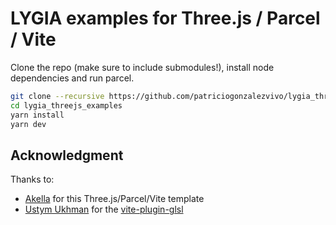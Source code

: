 # LYGIA examples for Three.js / Parcel / Vite

Clone the repo (make sure to include submodules!), install node dependencies and run parcel.

```bash
git clone --recursive https://github.com/patriciogonzalezvivo/lygia_threejs_examples.git
cd lygia_threejs_examples
yarn install
yarn dev
```

## Acknowledgment

Thanks to:

- [Akella](https://twitter.com/akella) for this Three.js/Parcel/Vite template
- [Ustym Ukhman](https://github.com/UstymUkhman) for the [vite-plugin-glsl](https://github.com/UstymUkhman/vite-plugin-glsl)
